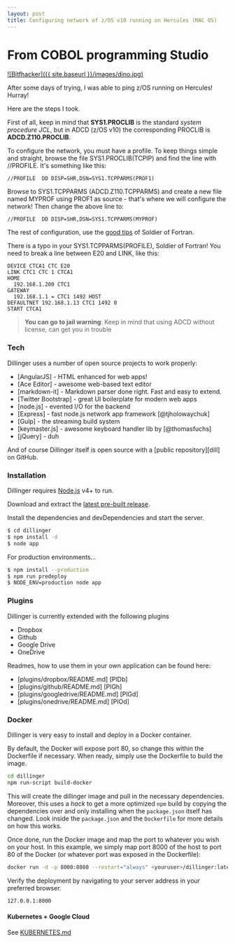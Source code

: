```yaml
---
layout: post
title: Configuring network of z/OS v10 running on Hercules (MAC OS)
---
```


# From COBOL programming Studio

[![Bitfhacker]({{ site.baseurl }}/images/dino.jpg)](https://bitfhacker.github.io/)

After some days of trying, I was able to ping z/OS running on Hercules! Hurray!

Here are the steps I took.

First of all, keep in mind that **SYS1.PROCLIB** is the standard *system procedure JCL*, but in ADCD (z/OS v10) the corresponding PROCLIB is **ADCD.Z110.PROCLIB**.

To configure the network, you must have a profile. To keep things simple and straight, browse the file SYS1.PROCLIB(TCPIP) and find the line with //PROFILE. It's something like this:

    //PROFILE  DD DISP=SHR,DSN=SYS1.TCPPARMS(PROF1)

Browse to SYS1.TCPPARMS (ADCD.Z110.TCPPARMS) and create a new file named MYPROF using PROF1 as source - that's where we will configure the network! Then change the above line to:

    //PROFILE  DD DISP=SHR,DSN=SYS1.TCPPARMS(MYPROF)

The rest of configuration, use the [good tips] of Soldier of Fortran. 

There is a typo in your SYS1.TCPPARMS(PROFILE), Soldier of Fortran! You need to break a line between E20 and LINK, like this: 

    DEVICE CTCA1 CTC E20
    LINK CTC1 CTC 1 CTCA1
    HOME
      192.168.1.200 CTC1
    GATEWAY
      192.168.1.1 = CTC1 1492 HOST
    DEFAULTNET 192.168.1.13 CTC1 1492 0
    START CTCA1



> **You can go to jail warning**: Keep in mind that using ADCD without license, can get you in trouble


### Tech

Dillinger uses a number of open source projects to work properly:

* [AngularJS] - HTML enhanced for web apps!
* [Ace Editor] - awesome web-based text editor
* [markdown-it] - Markdown parser done right. Fast and easy to extend.
* [Twitter Bootstrap] - great UI boilerplate for modern web apps
* [node.js] - evented I/O for the backend
* [Express] - fast node.js network app framework [@tjholowaychuk]
* [Gulp] - the streaming build system
* [keymaster.js] - awesome keyboard handler lib by [@thomasfuchs]
* [jQuery] - duh

And of course Dillinger itself is open source with a [public repository][dill]
 on GitHub.

### Installation

Dillinger requires [Node.js](https://nodejs.org/) v4+ to run.

Download and extract the [latest pre-built release](https://github.com/joemccann/dillinger/releases).

Install the dependencies and devDependencies and start the server.

```sh
$ cd dillinger
$ npm install -d
$ node app
```

For production environments...

```sh
$ npm install --production
$ npm run predeploy
$ NODE_ENV=production node app
```

### Plugins

Dillinger is currently extended with the following plugins

* Dropbox
* Github
* Google Drive
* OneDrive

Readmes, how to use them in your own application can be found here:

* [plugins/dropbox/README.md] [PlDb]
* [plugins/github/README.md] [PlGh]
* [plugins/googledrive/README.md] [PlGd]
* [plugins/onedrive/README.md] [PlOd]


### Docker
Dillinger is very easy to install and deploy in a Docker container.

By default, the Docker will expose port 80, so change this within the Dockerfile if necessary. When ready, simply use the Dockerfile to build the image.

```sh
cd dillinger
npm run-script build-docker
```
This will create the dillinger image and pull in the necessary dependencies. Moreover, this uses a _hack_ to get a more optimized `npm` build by copying the dependencies over and only installing when the `package.json` itself has changed.  Look inside the `package.json` and the `Dockerfile` for more details on how this works.

Once done, run the Docker image and map the port to whatever you wish on your host. In this example, we simply map port 8000 of the host to port 80 of the Docker (or whatever port was exposed in the Dockerfile):

```sh
docker run -d -p 8000:8080 --restart="always" <youruser>/dillinger:latest
```

Verify the deployment by navigating to your server address in your preferred browser.

```sh
127.0.0.1:8000
```

#### Kubernetes + Google Cloud

See [KUBERNETES.md](https://github.com/joemccann/dillinger/blob/master/KUBERNETES.md)




   [good tips]: <http://mainframed767.tumblr.com/post/114411700159/hercules-on-mac-os-x-yosemite>

